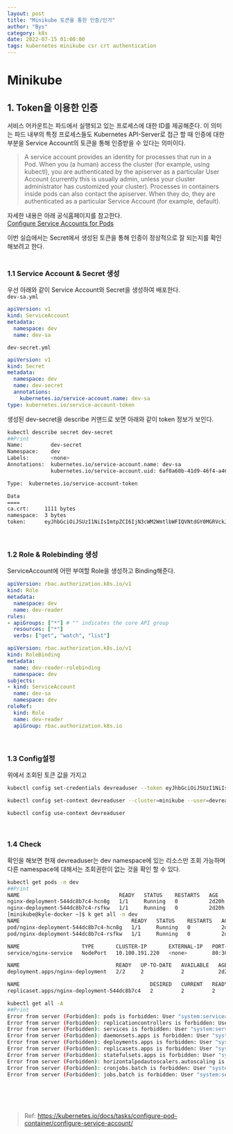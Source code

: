 ```yaml
---
layout: post
title: "Minikube 토큰을 통한 인증/인가"
author: "Bys"
category: k8s
date: 2022-07-15 01:00:00
tags: kubernetes minikube csr crt authentication
---
```


# Minikube

## 1. Token을 이용한 인증

서비스 어카운트는 파드에서 실행되고 있는 프로세스에 대한 ID를 제공해준다. 
이 의미는 파드 내부의 특정 프로세스들도 Kubernetes API-Server로 접근 할 때 인증에 대한 부분을 Service Account의 토큰을 통해 인증받을 수 있다는 의미이다.  

> A service account provides an identity for processes that run in a Pod.
When you (a human) access the cluster (for example, using kubectl), you are authenticated by the apiserver as a particular User Account (currently this is usually admin, unless your cluster administrator has customized your cluster). Processes in containers inside pods can also contact the apiserver. When they do, they are authenticated as a particular Service Account (for example, default).

자세한 내용은 아래 공식홈페이지를 참고한다.  
[Configure Service Accounts for Pods](https://kubernetes.io/docs/tasks/configure-pod-container/configure-service-account/)

이번 실습에서는 Secret에서 생성된 토큰을 통해 인증이 정상적으로 잘 되는지를 확인해보려고 한다.  
<br>


### 1.1 Service Account & Secret 생성

우선 아래와 같이 Service Account와 Secret을 생성하여 배포한다.  
`dev-sa.yml`
```yaml
apiVersion: v1
kind: ServiceAccount
metadata:
  namespace: dev
  name: dev-sa
```

`dev-secret.yml`
```yaml
apiVersion: v1
kind: Secret
metadata:
  namespace: dev
  name: dev-secret
  annotations:
    kubernetes.io/service-account.name: dev-sa
type: kubernetes.io/service-account-token
```

생성된 dev-secret을 describe 커맨드로 보면 아래와 같이 token 정보가 보인다. 
```bash
kubectl describe secret dev-secret
##Print
Name:         dev-secret
Namespace:    dev
Labels:       <none>
Annotations:  kubernetes.io/service-account.name: dev-sa
              kubernetes.io/service-account.uid: 6af0a60b-41d9-46f4-a466-95c2fa3694a4

Type:  kubernetes.io/service-account-token

Data
====
ca.crt:     1111 bytes
namespace:  3 bytes
token:      eyJhbGciOiJSUzI1NiIsImtpZCI6IjN3cWM2WmtlbWFIQVNtdGY0MGRVckJmUDRFRkdjZFl0T2J3dmV3am5kc2MifQ.eyJpc3MiOiJrdWJlcm5ldGVzL3NlcnZpY2VhY2NvdW50Iiwia3ViZXJuZXRlcy5pby9zZXJ2aWNlYWNjb3VudC9uYW1lc3BhY2UiOiJkZXYiLCJrdWJlcm5ldGVzLmlvL3NlcnZpY2VhY2NvdW50L3NlY3JldC5uYW1lIjoiZGV2LXNlY3JldCIsImt1YmVybmV0ZXMuaW8vc2VydmljZWFjY291bnQvc2VydmljZS1hY2NvdW50Lm5hbWUiOiJkZXYtc2EiLCJrdWJlcm5ldGVzLmlvL3NlcnZpY2VhY2NvdW50L3NlcnZpY2UtYWNjb3VudC51aWQiOiI2YWYwYTYwYi00MWQ5LTQ2ZjQtYTQ2Ni05NWMyZmEzNjk0YTQiLCJzdWIiOiJzeXN0ZW06c2VydmljZWFjY291bnQ6ZGV2OmRldi1zYSJ9.BHE-TNXT01y6v-XTiDuvH6lhUk5yUe1HyiFoyNeF6yP4G8IIUwXeUTwHCP9L55QRvvuRrGH8xrfK7oN38gLgb4NHbTXw9vR95K5e4fTJIFSkxZ6jz1z1ga5E8zPZaVcQ16C0fvSZNm2W9tz1p3cOqXPi60sYedQB_ZcDKZGWTU22T-T8eGROC4veYXHy96A9Qg2sHmdGxQxFoslVm25GNiSvjzj79zC_K84IQ1QX3oECrKu0jJpLWi7wV37djeb8bVoXNGXtRKhboW8rvzegO8V5lskCFaJz_xxrVbo_l_uI4bzcc9ulXMHKyoibN5A2SjyqpKV81_TYNkCo3D7ZRQ
```
<br>

### 1.2 Role & Rolebinding 생성

ServiceAccount에 어떤 부여할 Role을 생성하고 Binding해준다.  
```yaml
apiVersion: rbac.authorization.k8s.io/v1
kind: Role
metadata:
  namespace: dev
  name: dev-reader
rules:
- apiGroups: ["*"] # "" indicates the core API group
  resources: ["*"]
  verbs: ["get", "watch", "list"]
```

```yaml
apiVersion: rbac.authorization.k8s.io/v1
kind: RoleBinding
metadata:
  name: dev-reader-rolebinding
  namespace: dev
subjects:
- kind: ServiceAccount
  name: dev-sa
  namespace: dev
roleRef:
  kind: Role
  name: dev-reader
  apiGroup: rbac.authorization.k8s.io
```
<br>

### 1.3 Config설정 
위에서 조회된 토큰 값을 가지고 
```bash
kubectl config set-credentials devreaduser --token eyJhbGciOiJSUzI1NiIsImtpZCI6IjN3cWM2WmtlbWFIQVNtdGY0MGRVckJmUDRFRkdjZFl0T2J3dmV3am5kc2MifQ.eyJpc3MiOiJrdWJlcm5ldGVzL3NlcnZpY2VhY2NvdW50Iiwia3ViZXJuZXRlcy5pby9zZXJ2aWNlYWNjb3VudC9uYW1lc3BhY2UiOiJkZXYiLCJrdWJlcm5ldGVzLmlvL3NlcnZpY2VhY2NvdW50L3NlY3JldC5uYW1lIjoiZGV2LXNlY3JldCIsImt1YmVybmV0ZXMuaW8vc2VydmljZWFjY291bnQvc2VydmljZS1hY2NvdW50Lm5hbWUiOiJkZXYtc2EiLCJrdWJlcm5ldGVzLmlvL3NlcnZpY2VhY2NvdW50L3NlcnZpY2UtYWNjb3VudC51aWQiOiI2YWYwYTYwYi00MWQ5LTQ2ZjQtYTQ2Ni05NWMyZmEzNjk0YTQiLCJzdWIiOiJzeXN0ZW06c2VydmljZWFjY291bnQ6ZGV2OmRldi1zYSJ9.BHE-TNXT01y6v-XTiDuvH6lhUk5yUe1HyiFoyNeF6yP4G8IIUwXeUTwHCP9L55QRvvuRrGH8xrfK7oN38gLgb4NHbTXw9vR95K5e4fTJIFSkxZ6jz1z1ga5E8zPZaVcQ16C0fvSZNm2W9tz1p3cOqXPi60sYedQB_ZcDKZGWTU22T-T8eGROC4veYXHy96A9Qg2sHmdGxQxFoslVm25GNiSvjzj79zC_K84IQ1QX3oECrKu0jJpLWi7wV37djeb8bVoXNGXtRKhboW8rvzegO8V5lskCFaJz_xxrVbo_l_uI4bzcc9ulXMHKyoibN5A2SjyqpKV81_TYNkCo3D7ZRQ

kubectl config set-context devreaduser --cluster=minikube --user=devreaduser

kubectl config use-context devreaduser
```
<br>


### 1.4 Check
확인을 해보면 현재 devreaduser는 dev namespace에 있는 리소스만 조회 가능하며 다른 namespace에 대해서는 조회권한이 없는 것을 확인 할 수 있다.  
```bash
kubectl get pods -n dev
##Print
NAME                                READY   STATUS    RESTARTS   AGE
nginx-deployment-544dc8b7c4-hcn8g   1/1     Running   0          2d20h
nginx-deployment-544dc8b7c4-rsfkw   1/1     Running   0          2d20h
[minikube@kyle-docker ~]$ k get all -n dev
NAME                                    READY   STATUS    RESTARTS   AGE
pod/nginx-deployment-544dc8b7c4-hcn8g   1/1     Running   0          2d20h
pod/nginx-deployment-544dc8b7c4-rsfkw   1/1     Running   0          2d20h

NAME                    TYPE       CLUSTER-IP       EXTERNAL-IP   PORT(S)        AGE
service/nginx-service   NodePort   10.100.191.220   <none>        80:30000/TCP   2d20h

NAME                               READY   UP-TO-DATE   AVAILABLE   AGE
deployment.apps/nginx-deployment   2/2     2            2           2d20h

NAME                                          DESIRED   CURRENT   READY   AGE
replicaset.apps/nginx-deployment-544dc8b7c4   2         2         2       2d20h
```

```bash
kubectl get all -A
##Print
Error from server (Forbidden): pods is forbidden: User "system:serviceaccount:dev:dev-sa" cannot list resource "pods" in API group "" at the cluster scope
Error from server (Forbidden): replicationcontrollers is forbidden: User "system:serviceaccount:dev:dev-sa" cannot list resource "replicationcontrollers" in API group "" at the cluster scope
Error from server (Forbidden): services is forbidden: User "system:serviceaccount:dev:dev-sa" cannot list resource "services" in API group "" at the cluster scope
Error from server (Forbidden): daemonsets.apps is forbidden: User "system:serviceaccount:dev:dev-sa" cannot list resource "daemonsets" in API group "apps" at the cluster scope
Error from server (Forbidden): deployments.apps is forbidden: User "system:serviceaccount:dev:dev-sa" cannot list resource "deployments" in API group "apps" at the cluster scope
Error from server (Forbidden): replicasets.apps is forbidden: User "system:serviceaccount:dev:dev-sa" cannot list resource "replicasets" in API group "apps" at the cluster scope
Error from server (Forbidden): statefulsets.apps is forbidden: User "system:serviceaccount:dev:dev-sa" cannot list resource "statefulsets" in API group "apps" at the cluster scope
Error from server (Forbidden): horizontalpodautoscalers.autoscaling is forbidden: User "system:serviceaccount:dev:dev-sa" cannot list resource "horizontalpodautoscalers" in API group "autoscaling" at the cluster scope
Error from server (Forbidden): cronjobs.batch is forbidden: User "system:serviceaccount:dev:dev-sa" cannot list resource "cronjobs" in API group "batch" at the cluster scope
Error from server (Forbidden): jobs.batch is forbidden: User "system:serviceaccount:dev:dev-sa" cannot list resource "jobs" in API group "batch" at the cluster scope
```

<br><br><br>
> Ref: https://kubernetes.io/docs/tasks/configure-pod-container/configure-service-account/